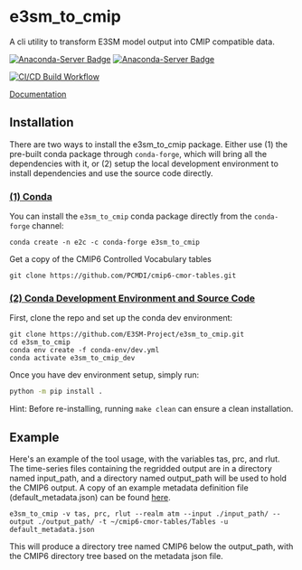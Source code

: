 # e3sm_to_cmip

A cli utility to transform E3SM model output into CMIP compatible data.

[![Anaconda-Server Badge](https://anaconda.org/conda-forge/e3sm_to_cmip/badges/version.svg)](https://anaconda.org/conda-forge/e3sm_to_cmip)
[![Anaconda-Server Badge](https://anaconda.org/conda-forge/e3sm_to_cmip/badges/downloads.svg)](https://anaconda.org/conda-forge/e3sm_to_cmip)

[![CI/CD Build Workflow](https://github.com/E3SM-Project/e3sm_to_cmip/actions/workflows/build_workflow.yml/badge.svg)](https://github.com/E3SM-Project/e3sm_to_cmip/actions/workflows/build_workflow.yml)

[Documentation](https://e3sm-to-cmip.readthedocs.io/en/latest/)

## Installation

There are two ways to install the e3sm_to_cmip package. Either use (1) the pre-built conda package through `conda-forge`, which will bring all the dependencies with it, or (2) setup the local development environment to install dependencies and use the source code directly.

### <ins>(1) Conda</ins>

You can install the `e3sm_to_cmip` conda package directly from the `conda-forge` channel:

```
conda create -n e2c -c conda-forge e3sm_to_cmip
```

Get a copy of the CMIP6 Controlled Vocabulary tables

```
git clone https://github.com/PCMDI/cmip6-cmor-tables.git
```

### <ins>(2) Conda Development Environment and Source Code</ins>

First, clone the repo and set up the conda dev environment:

```
git clone https://github.com/E3SM-Project/e3sm_to_cmip.git
cd e3sm_to_cmip
conda env create -f conda-env/dev.yml
conda activate e3sm_to_cmip_dev
```

Once you have dev environment setup, simply run:

```bash
python -m pip install .
```
Hint: Before re-installing, running `make clean` can ensure a clean installation. 

## Example

Here's an example of the tool usage, with the variables tas, prc, and rlut. The time-series files containing the regridded output are in a directory named input_path, and a directory named output_path will be used to hold the CMIP6 output. A copy of an example metadata definition file (default_metadata.json) can be found [here](https://github.com/E3SM-Project/e3sm_to_cmip/blob/master/e3sm_to_cmip/resources/default_metadata.json).

```
e3sm_to_cmip -v tas, prc, rlut --realm atm --input ./input_path/ --output ./output_path/ -t ~/cmip6-cmor-tables/Tables -u default_metadata.json
```

This will produce a directory tree named CMIP6 below the output_path, with the CMIP6 directory tree based on the metadata json file.
